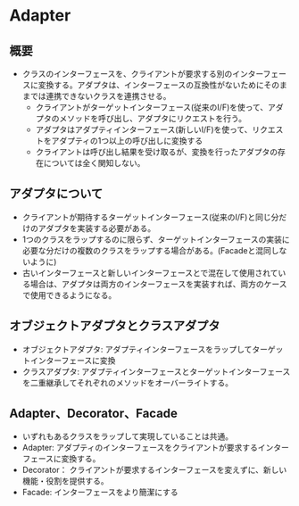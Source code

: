 # Adapter
## 概要
- クラスのインターフェースを、クライアントが要求する別のインターフェースに変換する。アダプタは、インターフェースの互換性がないためにそのままでは連携できないクラスを連携させる。
  - クライアントがターゲットインターフェース(従来のI/F)を使って、アダプタのメソッドを呼び出し、アダプタにリクエストを行う。
  - アダプタはアダプティインターフェース(新しいI/F)を使って、リクエストをアダプティの1つ以上の呼び出しに変換する
  - クライアントは呼び出し結果を受け取るが、変換を行ったアダプタの存在については全く関知しない。

## アダプタについて
- クライアントが期待するターゲットインターフェース(従来のI/F)と同じ分だけのアダプタを実装する必要がある。
- 1つのクラスをラップするのに限らず、ターゲットインターフェースの実装に必要な分だけの複数のクラスをラップする場合がある。(Facadeと混同しないように)
- 古いインターフェースと新しいインターフェースとで混在して使用されている場合は、アダプタは両方のインターフェースを実装すれば、両方のケースで使用できるようになる。

## オブジェクトアダプタとクラスアダプタ
- オブジェクトアダプタ: アダプティインターフェースをラップしてターゲットインターフェースに変換
- クラスアダプタ: アダプティインターフェースとターゲットインターフェースを二重継承してそれぞれのメソッドをオーバーライトする。

## Adapter、Decorator、Facade
- いずれもあるクラスをラップして実現していることは共通。
- Adapter: アダプティのインターフェースをクライアントが要求するインターフェースに変換する。
- Decorator： クライアントが要求するインターフェースを変えずに、新しい機能・役割を提供する。
- Facade: インターフェースをより簡潔にする
